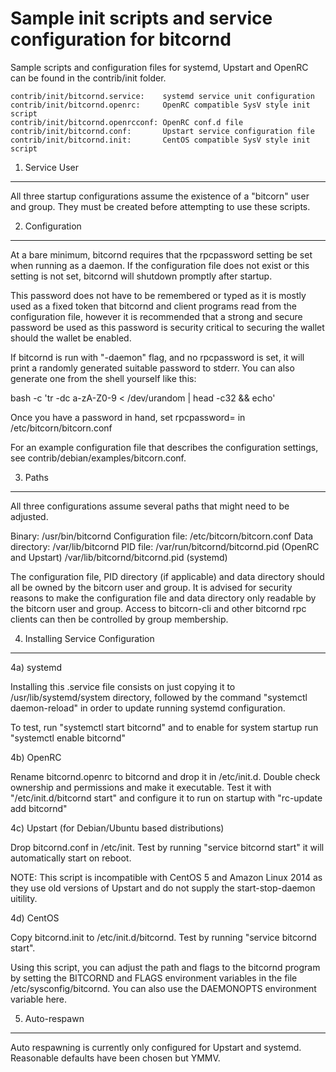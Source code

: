 Sample init scripts and service configuration for bitcornd
==========================================================

Sample scripts and configuration files for systemd, Upstart and OpenRC
can be found in the contrib/init folder.

    contrib/init/bitcornd.service:    systemd service unit configuration
    contrib/init/bitcornd.openrc:     OpenRC compatible SysV style init script
    contrib/init/bitcornd.openrcconf: OpenRC conf.d file
    contrib/init/bitcornd.conf:       Upstart service configuration file
    contrib/init/bitcornd.init:       CentOS compatible SysV style init script

1. Service User
---------------------------------

All three startup configurations assume the existence of a "bitcorn" user
and group.  They must be created before attempting to use these scripts.

2. Configuration
---------------------------------

At a bare minimum, bitcornd requires that the rpcpassword setting be set
when running as a daemon.  If the configuration file does not exist or this
setting is not set, bitcornd will shutdown promptly after startup.

This password does not have to be remembered or typed as it is mostly used
as a fixed token that bitcornd and client programs read from the configuration
file, however it is recommended that a strong and secure password be used
as this password is security critical to securing the wallet should the
wallet be enabled.

If bitcornd is run with "-daemon" flag, and no rpcpassword is set, it will
print a randomly generated suitable password to stderr.  You can also
generate one from the shell yourself like this:

bash -c 'tr -dc a-zA-Z0-9 < /dev/urandom | head -c32 && echo'

Once you have a password in hand, set rpcpassword= in /etc/bitcorn/bitcorn.conf

For an example configuration file that describes the configuration settings,
see contrib/debian/examples/bitcorn.conf.

3. Paths
---------------------------------

All three configurations assume several paths that might need to be adjusted.

Binary:              /usr/bin/bitcornd
Configuration file:  /etc/bitcorn/bitcorn.conf
Data directory:      /var/lib/bitcornd
PID file:            /var/run/bitcornd/bitcornd.pid (OpenRC and Upstart)
                     /var/lib/bitcornd/bitcornd.pid (systemd)

The configuration file, PID directory (if applicable) and data directory
should all be owned by the bitcorn user and group.  It is advised for security
reasons to make the configuration file and data directory only readable by the
bitcorn user and group.  Access to bitcorn-cli and other bitcornd rpc clients
can then be controlled by group membership.

4. Installing Service Configuration
-----------------------------------

4a) systemd

Installing this .service file consists on just copying it to
/usr/lib/systemd/system directory, followed by the command
"systemctl daemon-reload" in order to update running systemd configuration.

To test, run "systemctl start bitcornd" and to enable for system startup run
"systemctl enable bitcornd"

4b) OpenRC

Rename bitcornd.openrc to bitcornd and drop it in /etc/init.d.  Double
check ownership and permissions and make it executable.  Test it with
"/etc/init.d/bitcornd start" and configure it to run on startup with
"rc-update add bitcornd"

4c) Upstart (for Debian/Ubuntu based distributions)

Drop bitcornd.conf in /etc/init.  Test by running "service bitcornd start"
it will automatically start on reboot.

NOTE: This script is incompatible with CentOS 5 and Amazon Linux 2014 as they
use old versions of Upstart and do not supply the start-stop-daemon uitility.

4d) CentOS

Copy bitcornd.init to /etc/init.d/bitcornd. Test by running "service bitcornd start".

Using this script, you can adjust the path and flags to the bitcornd program by
setting the BITCORND and FLAGS environment variables in the file
/etc/sysconfig/bitcornd. You can also use the DAEMONOPTS environment variable here.

5. Auto-respawn
-----------------------------------

Auto respawning is currently only configured for Upstart and systemd.
Reasonable defaults have been chosen but YMMV.
